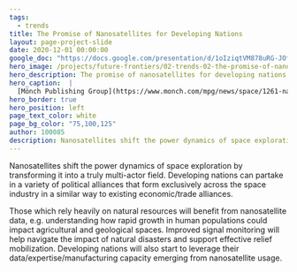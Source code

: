 ```yaml
---
tags:
  - trends
title: The Promise of Nanosatellites for Developing Nations
layout: page-project-slide
date: 2020-12-01 00:00:00
google_doc: "https://docs.google.com/presentation/d/1oIziqtVM878uRG-JOfrQNvGFsQWKP_S_W8cLkhQlXvA/edit#slide=id.gacefa92242_0_128"
hero_image: /projects/future-frontiers/02-trends-02-the-promise-of-nanosatellites-for-developing-nations-03.jpg
hero_description: The promise of nanosatellites for developing nations
hero_caption:  |
  [Mönch Publishing Group](https://www.monch.com/mpg/news/space/1261-nano-sat.html)
hero_border: true
hero_position: left
page_text_color: white
page_bg_color: "75,100,125"
author: 100085
description: Nanosatellites shift the power dynamics of space exploration by transforming it into a truly multi-actor field.
---
```

Nanosatellites shift the power dynamics of space exploration by transforming it into a truly multi-actor field. Developing nations can partake in a variety of political alliances that form exclusively across the space industry in a similar way to existing economic/trade alliances.

Those which rely heavily on natural resources will benefit from nanosatellite data, e.g. understanding how rapid growth in human populations could impact agricultural and geological spaces. Improved signal monitoring will help navigate the impact of natural disasters and support effective relief mobilization. Developing nations will also start to leverage their data/expertise/manufacturing capacity emerging from nanosatellite usage.
